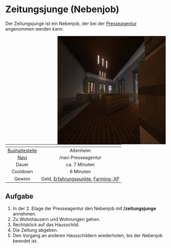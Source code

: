 # Zeitungsjunge (Nebenjob)
Der Zeitungsjunge ist ein Nebenjob, der bei der [Presseagentur](../../pages/fraktionen/presse.md) angenommen werden kann.

<img align="right" width="340" height="340" src="../../../assets/image/nebenjobs/Zeitungsjunge.png">

| <!-- --> | <!-- --> |
| :-: | :-: |
| [Bushaltestelle](../../pages/öpnv/bus.md) | Altenheim |
| [Navi](../../pages/allgemein/navigation.md) | /navi Presseagentur |
| Dauer | ca. 7 Minuten |
| Cooldown | 6 Minuten |
| Gewinn | Geld, [Erfahrungspunkte](../../pages/allgemein/level.md), [Farming-XP](../../pages/skills/farming.md) |


## Aufgabe
1. In der 2. Etage der Presseagentur den Nebenjob mit **/zeitungsjunge** annehmen.
2. Zu Wohnhäusern und Wohnungen gehen.
3. Rechtsklick auf das Hausschild.
4. Die Zeitung abgeben.
5. Den Vorgang an anderen Hausschildern wiederholen, bis der Nebenjob beendet ist.
